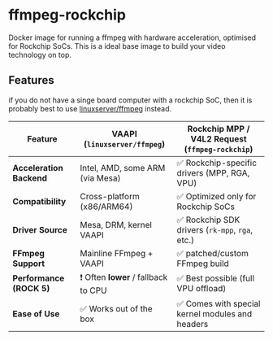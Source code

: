 # ffmpeg-rockchip
Docker image for running a ffmpeg with hardware acceleration, optimised for Rockchip SoCs. This is a ideal base image to build your video technology on top.

## Features

if you do not have a singe board computer with a rockchip SoC, then it is probably best to use [linuxserver/ffmpeg](https://hub.docker.com/r/linuxserver/ffmpeg) instead.


| Feature                     | VAAPI (`linuxserver/ffmpeg`)        | Rockchip MPP / V4L2 Request (`ffmpeg-rockchip`) |
|----------------------------|--------------------------------------|--------------------------------------------------|
| **Acceleration Backend**   | Intel, AMD, some ARM (via Mesa)     | ✅ Rockchip-specific drivers (MPP, RGA, VPU)        |
| **Compatibility**          | Cross-platform (x86/ARM64)          | ✅ Optimized only for Rockchip SoCs                |
| **Driver Source**          | Mesa, DRM, kernel VAAPI             | ✅ Rockchip SDK drivers (`rk-mpp`, `rga`, etc.)     |
| **FFmpeg Support**         | Mainline FFmpeg + VAAPI             | ✅  patched/custom FFmpeg build            |
| **Performance (ROCK 5)**   | ❗ Often **lower** / fallback to CPU | ✅ Best possible (full VPU offload)              |
| **Ease of Use**            | ✅ Works out of the box              | ✅ Comes with special kernel modules and headers      |

